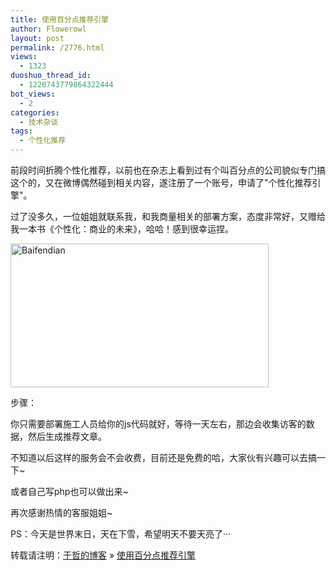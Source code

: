 ```yaml
---
title: 使用百分点推荐引擎
author: Flowerowl
layout: post
permalink: /2776.html
views:
  - 1323
duoshuo_thread_id:
  - 1220743779864322444
bot_views:
  - 2
categories:
  - 技术杂谈
tags:
  - 个性化推荐
---
```

前段时间折腾个性化推荐，以前也在杂志上看到过有个叫百分点的公司貌似专门搞这个的，又在微博偶然碰到相关内容，遂注册了一个账号，申请了"个性化推荐引擎"。

过了没多久，一位姐姐就联系我，和我商量相关的部署方案，态度非常好，又赠给我一本书《个性化：商业的未来》，哈哈！感到很幸运捏。

<img title="baifendian.png" src="http://lazynight.me/wp-content/uploads/2012/12/baifendian.png" alt="Baifendian" width="413" height="230" border="0" />

步骤：

你只需要部署施工人员给你的js代码就好，等待一天左右，那边会收集访客的数据，然后生成推荐文章。

不知道以后这样的服务会不会收费，目前还是免费的哈，大家伙有兴趣可以去搞一下~

或者自己写php也可以做出来~

再次感谢热情的客服姐姐~

PS：今天是世界末日，天在下雪，希望明天不要天亮了···

转载请注明：[于哲的博客][1] &raquo; [使用百分点推荐引擎][2]

 [1]: http://lazynight.me
 [2]: http://lazynight.me/2776.html